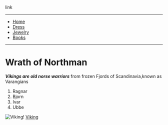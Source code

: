 link



___
*   [Home](/README)
*   [Dress](/viking)
*   [Jewelry](/jewelry)
*   [Books](/books)

___

# Wrath of Northman

***Vikings are old norse warriors*** from frozen Fjords of Scandinavia,known as Varangians 
1. Ragnar 
2. Bjorn 
3. Ivar
4. Ubbe

![Viking!](https://image.jimcdn.com/app/cms/image/transf/dimension=2080x10000:format=jpg/path/s2217cd0bb1220415/image/id5bcb97165dab303/version/1706817144/viking-warriors-preparing-for-battle.jpg)
[Viking](/viking)